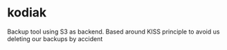 # kodiak
Backup tool using S3 as backend. Based around KISS principle to avoid us deleting our backups by accident
